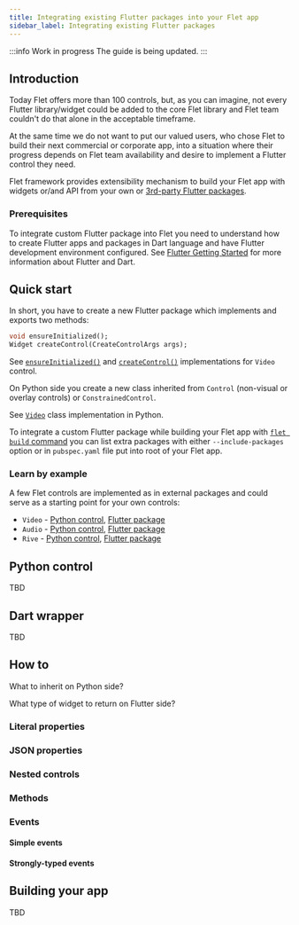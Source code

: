 ```yaml
---
title: Integrating existing Flutter packages into your Flet app
sidebar_label: Integrating existing Flutter packages
---
```


:::info Work in progress
The guide is being updated.
:::

## Introduction

Today Flet offers more than 100 controls, but, as you can imagine, not every Flutter library/widget could be added to the core Flet library and Flet team couldn't do that alone in the acceptable timeframe.

At the same time we do not want to put our valued users, who chose Flet to build their next commercial or corporate app, into a situation where their progress depends on Flet team availability and desire to implement a Flutter control they need.

Flet framework provides extensibility mechanism to build your Flet app with widgets or/and API from your own or [3rd-party Flutter packages](https://pub.dev/packages?sort=popularity).

### Prerequisites

To integrate custom Flutter package into Flet you need to understand how to create Flutter apps and packages in Dart language and have Flutter development environment configured. See [Flutter Getting Started](https://docs.flutter.dev/get-started/install) for more information about Flutter and Dart.

## Quick start

In short, you have to create a new Flutter package which implements and exports two methods:

```dart
void ensureInitialized();
Widget createControl(CreateControlArgs args);
```

See [`ensureInitialized()`](https://github.com/flet-dev/flet/blob/main/packages/flet_video/lib/src/create_control.dart#L16-L18) and [`createControl()`](https://github.com/flet-dev/flet/blob/main/packages/flet_video/lib/src/create_control.dart#L6-L14) implementations for `Video` control.

On Python side you create a new class inherited from `Control` (non-visual or overlay controls) or `ConstrainedControl`.

See [`Video`](https://github.com/flet-dev/flet/blob/main/sdk/python/packages/flet-core/src/flet_core/video.py#L44) class implementation in Python.

To integrate a custom Flutter package while building your Flet app with [`flet build` command](/docs/publish) you can list extra packages with either `--include-packages` option or in `pubspec.yaml` file put into root of your Flet app.

### Learn by example

A few Flet controls are implemented as in external packages and could serve as a starting point for your own controls:

* `Video` - [Python control](https://github.com/flet-dev/flet/blob/main/sdk/python/packages/flet-core/src/flet_core/video.py), [Flutter package](https://github.com/flet-dev/flet/tree/main/packages/flet_video)
* `Audio` - [Python control](https://github.com/flet-dev/flet/blob/main/sdk/python/packages/flet-core/src/flet_core/audio.py), [Flutter package](https://github.com/flet-dev/flet/tree/main/packages/flet_audio)
* `Rive` - [Python control](https://github.com/flet-dev/flet/blob/main/sdk/python/packages/flet-core/src/flet_core/rive.py), [Flutter package](https://github.com/flet-dev/flet/tree/main/packages/flet_rive)


## Python control

TBD

## Dart wrapper

TBD

## How to

What to inherit on Python side?

What type of widget to return on Flutter side?

### Literal properties

### JSON properties

### Nested controls

### Methods

### Events

#### Simple events

#### Strongly-typed events

## Building your app

TBD